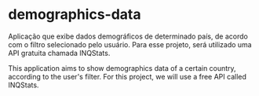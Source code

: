 # demographics-data
Aplicação que exibe dados demográficos de determinado país, de acordo com o filtro selecionado pelo usuário. Para esse projeto, será utilizado uma API gratuita chamada INQStats. 

This application aims to show demographics data of a certain country, according to the user's filter. For this project, we will use a free API called INQStats.
